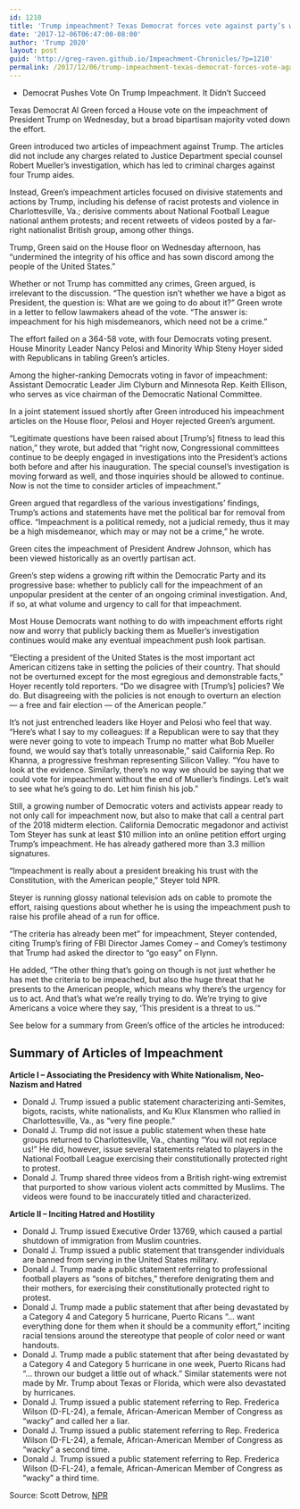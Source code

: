 ```yaml
---
id: 1210
title: 'Trump impeachment? Texas Democrat forces vote against party’s wishes'
date: '2017-12-06T06:47:00-08:00'
author: 'Trump 2020'
layout: post
guid: 'http://greg-raven.github.io/Impeachment-Chronicles/?p=1210'
permalink: /2017/12/06/trump-impeachment-texas-democrat-forces-vote-against-partys-wishes/
---
```


- Democrat Pushes Vote On Trump Impeachment. It Didn’t Succeed

Texas Democrat Al Green forced a House vote on the impeachment of President Trump on Wednesday, but a broad bipartisan majority voted down the effort.

Green introduced two articles of impeachment against Trump. The articles did not include any charges related to Justice Department special counsel Robert Mueller’s investigation, which has led to criminal charges against four Trump aides.

Instead, Green’s impeachment articles focused on divisive statements and actions by Trump, including his defense of racist protests and violence in Charlottesville, Va.; derisive comments about National Football League national anthem protests; and recent retweets of videos posted by a far-right nationalist British group, among other things.

Trump, Green said on the House floor on Wednesday afternoon, has “undermined the integrity of his office and has sown discord among the people of the United States.”

Whether or not Trump has committed any crimes, Green argued, is irrelevant to the discussion. “The question isn’t whether we have a bigot as President, the question is: What are we going to do about it?” Green wrote in a letter to fellow lawmakers ahead of the vote. “The answer is: impeachment for his high misdemeanors, which need not be a crime.”

The effort failed on a 364-58 vote, with four Democrats voting present. House Minority Leader Nancy Pelosi and Minority Whip Steny Hoyer sided with Republicans in tabling Green’s articles.

Among the higher-ranking Democrats voting in favor of impeachment: Assistant Democratic Leader Jim Clyburn and Minnesota Rep. Keith Ellison, who serves as vice chairman of the Democratic National Committee.

In a joint statement issued shortly after Green introduced his impeachment articles on the House floor, Pelosi and Hoyer rejected Green’s argument.

“Legitimate questions have been raised about \[Trump’s\] fitness to lead this nation,” they wrote, but added that “right now, Congressional committees continue to be deeply engaged in investigations into the President’s actions both before and after his inauguration. The special counsel’s investigation is moving forward as well, and those inquiries should be allowed to continue. Now is not the time to consider articles of impeachment.”

Green argued that regardless of the various investigations’ findings, Trump’s actions and statements have met the political bar for removal from office. “Impeachment is a political remedy, not a judicial remedy, thus it may be a high misdemeanor, which may or may not be a crime,” he wrote.

Green cites the impeachment of President Andrew Johnson, which has been viewed historically as an overtly partisan act.

Green’s step widens a growing rift within the Democratic Party and its progressive base: whether to publicly call for the impeachment of an unpopular president at the center of an ongoing criminal investigation. And, if so, at what volume and urgency to call for that impeachment.

Most House Democrats want nothing to do with impeachment efforts right now and worry that publicly backing them as Mueller’s investigation continues would make any eventual impeachment push look partisan.

“Electing a president of the United States is the most important act American citizens take in setting the policies of their country. That should not be overturned except for the most egregious and demonstrable facts,” Hoyer recently told reporters. “Do we disagree with \[Trump’s\] policies? We do. But disagreeing with the policies is not enough to overturn an election — a free and fair election — of the American people.”

It’s not just entrenched leaders like Hoyer and Pelosi who feel that way. “Here’s what I say to my colleagues: If a Republican were to say that they were never going to vote to impeach Trump no matter what Bob Mueller found, we would say that’s totally unreasonable,” said California Rep. Ro Khanna, a progressive freshman representing Silicon Valley. “You have to look at the evidence. Similarly, there’s no way we should be saying that we could vote for impeachment without the end of Mueller’s findings. Let’s wait to see what he’s going to do. Let him finish his job.”

Still, a growing number of Democratic voters and activists appear ready to not only call for impeachment now, but also to make that call a central part of the 2018 midterm election. California Democratic megadonor and activist Tom Steyer has sunk at least $10 million into an online petition effort urging Trump’s impeachment. He has already gathered more than 3.3 million signatures.

“Impeachment is really about a president breaking his trust with the Constitution, with the American people,” Steyer told NPR.

Steyer is running glossy national television ads on cable to promote the effort, raising questions about whether he is using the impeachment push to raise his profile ahead of a run for office.

“The criteria has already been met” for impeachment, Steyer contended, citing Trump’s firing of FBI Director James Comey – and Comey’s testimony that Trump had asked the director to “go easy” on Flynn.

He added, “The other thing that’s going on though is not just whether he has met the criteria to be impeached, but also the huge threat that he presents to the American people, which means why there’s the urgency for us to act. And that’s what we’re really trying to do. We’re trying to give Americans a voice where they say, ‘This president is a threat to us.’“

See below for a summary from Green’s office of the articles he introduced:

## Summary of Articles of Impeachment

**Article I – Associating the Presidency with White Nationalism, Neo-Nazism and Hatred**

- Donald J. Trump issued a public statement characterizing anti-Semites, bigots, racists, white nationalists, and Ku Klux Klansmen who rallied in Charlottesville, Va., as “very fine people.”
- Donald J. Trump did not issue a public statement when these hate groups returned to Charlottesville, Va., chanting “You will not replace us!” He did, however, issue several statements related to players in the National Football League exercising their constitutionally protected right to protest.
- Donald J. Trump shared three videos from a British right-wing extremist that purported to show various violent acts committed by Muslims. The videos were found to be inaccurately titled and characterized.

**Article II – Inciting Hatred and Hostility**

- Donald J. Trump issued Executive Order 13769, which caused a partial shutdown of immigration from Muslim countries.
- Donald J. Trump issued a public statement that transgender individuals are banned from serving in the United States military.
- Donald J. Trump made a public statement referring to professional football players as “sons of bitches,” therefore denigrating them and their mothers, for exercising their constitutionally protected right to protest.
- Donald J. Trump made a public statement that after being devastated by a Category 4 and Category 5 hurricane, Puerto Ricans “… want everything done for them when it should be a community effort,” inciting racial tensions around the stereotype that people of color need or want handouts.
- Donald J. Trump made a public statement that after being devastated by a Category 4 and Category 5 hurricane in one week, Puerto Ricans had “… thrown our budget a little out of whack.” Similar statements were not made by Mr. Trump about Texas or Florida, which were also devastated by hurricanes.
- Donald J. Trump issued a public statement referring to Rep. Frederica Wilson (D-FL-24), a female, African-American Member of Congress as “wacky” and called her a liar.
- Donald J. Trump issued a public statement referring to Rep. Frederica Wilson (D-FL-24), a female, African-American Member of Congress as “wacky” a second time.
- Donald J. Trump issued a public statement referring to Rep. Frederica Wilson (D-FL-24), a female, African-American Member of Congress as “wacky” a third time.

Source: Scott Detrow, [NPR](https://www.npr.org/2017/12/06/568818578/democrat-pushes-vote-on-trump-impeachment-dont-expect-it-to-succeed)
